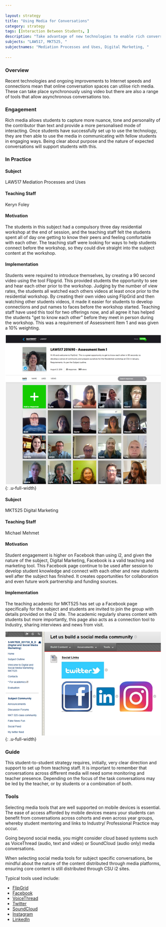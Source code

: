 ```yaml
---

layout: strategy
title: "Using Media for Conversations"
category: strategy
tags: [Interaction Between Students, ]
description: "Take advantage of new technologies to enable rich conversations with students"
subjects: "LAW517, MKT525, "
subjectnames: "Mediation Processes and Uses, Digital Marketing, "

---
```


### Overview

Recent technologies and ongoing improvements to Internet speeds and connections mean that online conversation spaces can utilise rich media. These can take place synchronously using video but there are also a range of tools that allow asynchronous conversations too.

### Engagement

Rich media allows students to capture more nuance, tone and personality of the contributor than text and provide a more personalised mode of interacting. Once students have successfully set up to use the technology, they are then able to use the media in communicating with fellow students in engaging ways. Being clear about purpose and the nature of expected conversations will support students with this.

### In Practice
<div class="u-release practice" >

<div class="practice-item">
<div class="practice-content" markdown="1">

#### Subject

LAW517 Mediation Processes and Uses

#### Teaching Staff

Keryn Foley

#### Motivation

The students in this subject had a compulsory three day residential workshop at the end of session, and the teaching staff felt the students spent all of day one getting to know their peers and feeling comfortable with each other. The teaching staff were looking for ways to help students connect before the workshop, so they could dive straight into the subject content at the workshop.

#### Implementation

Students were required to introduce themselves, by creating a 90 second video using the tool Flipgrid. This provided students the opportunity to see and hear each other prior to the workshop. Judging by the number of view rates, the students all watched each others videos at least once prior to the residential workshop. By creating their own video using FlipGrid and then watching other students videos, it made it easier for students to develop connections and put names to faces before the workshop started. Teaching staff have used this tool for two offerings now, and all agree it has helped the students "get to know each other" before they meet in person during the workshop. This was a requirement of Assessment Item 1 and was given a 10% weighting.

![Screenshot of Flipgrid setup](../images/practices/Using-media-for-conversations-1.png){: .u-full-width}

</div>
</div>

<div class="practice-item">
<div class="practice-content" markdown="1">

#### Subject

MKT525 Digital Marketing

#### Teaching Staff

Michael Mehmet

#### Motivation

Student engagement is higher on Facebook than using i2, and given the nature of the subject, Digital Marketing, Facebook is a valid teaching and marketing tool. This Facebook page continue to be used after session to develop student knowledge and connect with each other and new students well after the subject has finished. It creates opportunities for collaboration and even future work partnership and funding sources.

#### Implementation

The teaching academic for MKT525 has set up a Facebook page specifically for the subject and students are invited to join the group with details provided on the i2 site. The academic regularly shares content with students but more importantly, this page also acts as a connection tool to Industry, sharing interviews and news from visit.

![Screenshot of subject site with links to social media](../images/practices/Using-media-for-conversations-2.png){: .u-full-width}

</div>
</div>
</div>

### Guide

This student-to-student strategy requires, initially, very clear direction and support to set up from teaching staff. It is important to remember that conversations across different media will need some monitoring and teacher presence. Depending on the focus of the task conversations may be led by the teacher, or by students or a combination of both.

### Tools

Selecting media tools that are well supported on mobile devices is essential. The ease of access afforded by mobile devices means your students can benefit from conversations across cohorts and even across year groups, whereby student mentoring and links to Industry/ Professional Practice may occur.

Going beyond social media, you might consider cloud based systems such as VoiceThread (audio, text and video) or SoundCloud (audio only) media conversations.

When selecting social media tools for subject specific conversations, be mindful about the nature of the content distributed through media platforms, ensuring core content is still distributed through CSU i2 sites.

Typical tools used include:

- [FlipGrid](http://www.flipgrid.com)
- [Facebook](http://www.facebook.com)
- [VoiceThread](http://www.VoiceThread.com)
- [Twitter](http://www.twitter.com)
- [SoundCloud](http://www.soundcloud.com)
- [Instagram](http://www.instagram.com)
- [LinkedIn](http://http://www.linkedin.com)
